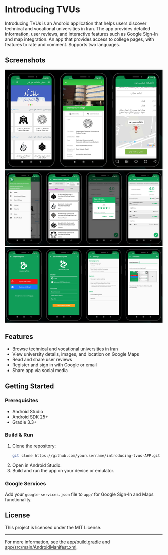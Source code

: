 # Introducing TVUs

Introducing TVUs is an Android application that helps users discover technical and vocational universities in Iran. The app provides detailed information, user reviews, and interactive features such as Google Sign-In and map integration.
An app that provides access to college pages, with features to rate and comment. Supports two languages.

## Screenshots

<!-- <p align="center">
  <img src="screenshots/1.png" width="250"/>
  <img src="screenshots/2.png" width="250"/>
  <img src="screenshots/3.png" width="250"/>
</p> -->

![App Screenshots](screenshots/1.png)
![App Screenshots](screenshots/2.png)
![App Screenshots](screenshots/3.png)

## Features

- Browse technical and vocational universities in Iran
- View university details, images, and location on Google Maps
- Read and share user reviews
- Register and sign in with Google or email
- Share app via social media

## Getting Started

### Prerequisites

- Android Studio
- Android SDK 25+
- Gradle 3.3+

### Build & Run

1. Clone the repository:
    ```sh
    git clone https://github.com/yourusername/introducing-tvus-APP.git
    ```
2. Open in Android Studio.
3. Build and run the app on your device or emulator.

### Google Services

Add your `google-services.json` file to `app/` for Google Sign-In and Maps functionality.

## License

This project is licensed under the MIT License.

---

For more information, see the [app/build.gradle](app/build.gradle) and [app/src/main/AndroidManifest.xml](app/src/main/AndroidManifest.xml).